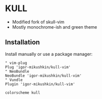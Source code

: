 # KULL  

- Modified fork of skull-vim
- Mostly monochrome-ish and green theme

## Installation

Install manually or use a package manager:

```viml
" vim-plug
Plug 'igor-mikushkin/kull-vim'
" NeoBundle
NeoBundle 'igor-mikushkin/kull-vim'
" Vundle
Plugin 'igor-mikushkin/kull-vim'
```

```viml
colorscheme kull
```
